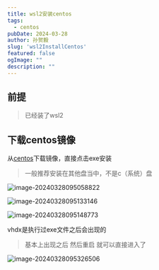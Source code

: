 ```yaml
---
title: wsl2安装centos
tags:
  - centos
pubDate: 2024-03-28
author: 孙贺毅
slug: 'wsl2InstallCentos'
featured: false
ogImage: ""
description: ""
---
```


## 前提

> 已经装了wsl2

## 下载centos镜像

从[centos](https://github.com/mishamosher/CentOS-WSL)下载镜像，直接点击exe安装

>一般推荐安装在其他盘当中，不是c（系统）盘

![image-20240328095058822](https://shyblog.oss-cn-beijing.aliyuncs.com/img/image-20240328095058822.png)

![image-20240328095133146](https://shyblog.oss-cn-beijing.aliyuncs.com/img/image-20240328095133146.png)

![image-20240328095148773](https://shyblog.oss-cn-beijing.aliyuncs.com/img/image-20240328095148773.png)

vhdx是执行过exe文件之后会出现的

> 基本上出现之后 然后重启 就可以直接进入了

![image-20240328095326506](https://shyblog.oss-cn-beijing.aliyuncs.com/img/image-20240328095326506.png)
